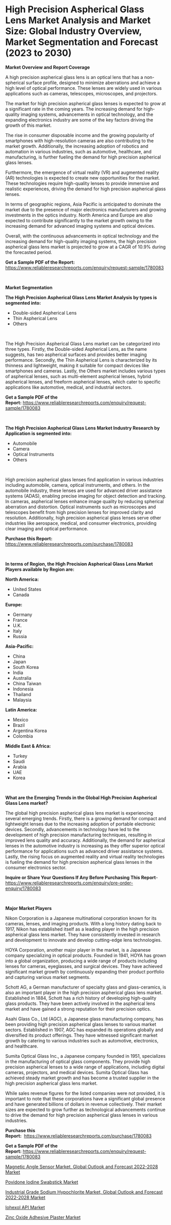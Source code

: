 <p><h1>High Precision Aspherical Glass Lens Market Analysis and Market Size: Global Industry Overview, Market Segmentation and Forecast (2023 to 2030)</h1></p><p><strong>Market Overview and Report Coverage</strong></p>
<p><p>A high precision aspherical glass lens is an optical lens that has a non-spherical surface profile, designed to minimize aberrations and achieve a high level of optical performance. These lenses are widely used in various applications such as cameras, telescopes, microscopes, and projectors.</p><p>The market for high precision aspherical glass lenses is expected to grow at a significant rate in the coming years. The increasing demand for high-quality imaging systems, advancements in optical technology, and the expanding electronics industry are some of the key factors driving the growth of this market.</p><p>The rise in consumer disposable income and the growing popularity of smartphones with high-resolution cameras are also contributing to the market growth. Additionally, the increasing adoption of robotics and automation in various industries, such as automotive, healthcare, and manufacturing, is further fueling the demand for high precision aspherical glass lenses.</p><p>Furthermore, the emergence of virtual reality (VR) and augmented reality (AR) technologies is expected to create new opportunities for the market. These technologies require high-quality lenses to provide immersive and realistic experiences, driving the demand for high precision aspherical glass lenses.</p><p>In terms of geographic regions, Asia Pacific is anticipated to dominate the market due to the presence of major electronics manufacturers and growing investments in the optics industry. North America and Europe are also expected to contribute significantly to the market growth owing to the increasing demand for advanced imaging systems and optical devices.</p><p>Overall, with the continuous advancements in optical technology and the increasing demand for high-quality imaging systems, the high precision aspherical glass lens market is projected to grow at a CAGR of 10.9% during the forecasted period.</p></p>
<p><strong>Get a Sample PDF of the Report:</strong> <a href="https://www.reliableresearchreports.com/enquiry/request-sample/1780083">https://www.reliableresearchreports.com/enquiry/request-sample/1780083</a></p>
<p>&nbsp;</p>
<p><strong>Market Segmentation</strong></p>
<p><strong>The High Precision Aspherical Glass Lens Market Analysis by types is segmented into:</strong></p>
<p><ul><li>Double-sided Aspherical Lens</li><li>Thin Aspherical Lens</li><li>Others</li></ul></p>
<p>&nbsp;</p>
<p><p>The High Precision Aspherical Glass Lens market can be categorized into three types. Firstly, the Double-sided Aspherical Lens, as the name suggests, has two aspherical surfaces and provides better imaging performance. Secondly, the Thin Aspherical Lens is characterized by its thinness and lightweight, making it suitable for compact devices like smartphones and cameras. Lastly, the Others market includes various types of aspherical lenses, such as multi-element aspherical lenses, hybrid aspherical lenses, and freeform aspherical lenses, which cater to specific applications like automotive, medical, and industrial sectors.</p></p>
<p><strong>Get a Sample PDF of the Report:</strong>&nbsp;<a href="https://www.reliableresearchreports.com/enquiry/request-sample/1780083">https://www.reliableresearchreports.com/enquiry/request-sample/1780083</a></p>
<p>&nbsp;</p>
<p><strong>The High Precision Aspherical Glass Lens Market Industry Research by Application is segmented into:</strong></p>
<p><ul><li>Automobile</li><li>Camera</li><li>Optical Instruments</li><li>Others</li></ul></p>
<p>&nbsp;</p>
<p><p>High precision aspherical glass lenses find application in various industries including automobile, camera, optical instruments, and others. In the automobile industry, these lenses are used for advanced driver assistance systems (ADAS), enabling precise imaging for object detection and tracking. In cameras, aspherical lenses enhance image quality by reducing spherical aberration and distortion. Optical instruments such as microscopes and telescopes benefit from high precision lenses for improved clarity and resolution. Additionally, high precision aspherical glass lenses serve other industries like aerospace, medical, and consumer electronics, providing clear imaging and optical performance.</p></p>
<p><strong>Purchase this Report:</strong>&nbsp; <a href="https://www.reliableresearchreports.com/purchase/1780083">https://www.reliableresearchreports.com/purchase/1780083</a></p>
<p>&nbsp;</p>
<p><strong>In terms of Region, the High Precision Aspherical Glass Lens Market Players available by Region are:</strong></p>
<p>
    <p> <strong> North America: </strong>
        <ul>
            <li>United States</li>
            <li>Canada</li>
        </ul>
        </p> 
    <p> <strong> Europe: </strong>
        <ul>
            <li>Germany</li>
            <li>France</li>
            <li>U.K.</li>
            <li>Italy</li>
            <li>Russia</li>
        </ul>
        </p> 
    <p> <strong> Asia-Pacific: </strong>
        <ul>
            <li>China</li>
            <li>Japan</li>
            <li>South Korea</li>
            <li>India</li>
            <li>Australia</li>
            <li>China Taiwan</li>
            <li>Indonesia</li>
            <li>Thailand</li>
            <li>Malaysia</li>
        </ul>
        </p> 
    <p> <strong> Latin America: </strong>
        <ul>
            <li>Mexico</li>
            <li>Brazil</li>
            <li>Argentina Korea</li>
            <li>Colombia</li>
        </ul>
        </p> 
    <p> <strong> Middle East & Africa: </strong>
        <ul>
            <li>Turkey</li>
            <li>Saudi</li>
            <li>Arabia</li>
            <li>UAE</li>
            <li>Korea</li>
        </ul>
    </p>
    </p>
<p>&nbsp;</p>
<p><strong>What are the Emerging Trends in the Global High Precision Aspherical Glass Lens market?</strong></p>
<p><p>The global high precision aspherical glass lens market is experiencing several emerging trends. Firstly, there is a growing demand for compact and lightweight lenses due to the increasing adoption of portable electronic devices. Secondly, advancements in technology have led to the development of high precision manufacturing techniques, resulting in improved lens quality and accuracy. Additionally, the demand for aspherical lenses in the automotive industry is increasing as they offer superior optical performance for applications such as advanced driver assistance systems. Lastly, the rising focus on augmented reality and virtual reality technologies is fueling the demand for high precision aspherical glass lenses in the consumer electronics sector.</p></p>
<p><strong>Inquire or Share Your Questions If Any Before Purchasing This Report</strong>- <a href="https://www.reliableresearchreports.com/enquiry/pre-order-enquiry/1780083">https://www.reliableresearchreports.com/enquiry/pre-order-enquiry/1780083</a></p>
<p>&nbsp;</p>
<p><strong>Major Market Players</strong></p>
<p><p>Nikon Corporation is a Japanese multinational corporation known for its cameras, lenses, and imaging products. With a long history dating back to 1917, Nikon has established itself as a leading player in the high precision aspherical glass lens market. They have consistently invested in research and development to innovate and develop cutting-edge lens technologies.</p><p>HOYA Corporation, another major player in the market, is a Japanese company specializing in optical products. Founded in 1941, HOYA has grown into a global organization, producing a wide range of products including lenses for cameras, eyeglasses, and surgical devices. They have achieved significant market growth by continuously expanding their product portfolio and capturing various market segments.</p><p>Schott AG, a German manufacturer of specialty glass and glass-ceramics, is also an important player in the high precision aspherical glass lens market. Established in 1884, Schott has a rich history of developing high-quality glass products. They have been actively involved in the aspherical lens market and have gained a strong reputation for their precision optics.</p><p>Asahi Glass Co., Ltd (AGC), a Japanese glass manufacturing company, has been providing high precision aspherical glass lenses to various market sectors. Established in 1907, AGC has expanded its operations globally and diversified its product offerings. They have witnessed significant market growth by catering to various industries such as automotive, electronics, and healthcare.</p><p>Sumita Optical Glass Inc., a Japanese company founded in 1951, specializes in the manufacturing of optical glass components. They provide high precision aspherical lenses to a wide range of applications, including digital cameras, projectors, and medical devices. Sumita Optical Glass has achieved steady market growth and has become a trusted supplier in the high precision aspherical glass lens market.</p><p>While sales revenue figures for the listed companies were not provided, it is important to note that these corporations have a significant global presence and have generated billions of dollars in revenue collectively. Their market sizes are expected to grow further as technological advancements continue to drive the demand for high precision aspherical glass lenses in various industries.</p></p>
<p><strong>Purchase this Report:</strong>&nbsp;&nbsp;<a href="https://www.reliableresearchreports.com/purchase/1780083">https://www.reliableresearchreports.com/purchase/1780083</a></p>
<p></p>
<p><strong>Get a Sample PDF of the Report:</strong>&nbsp;<a href="https://www.reliableresearchreports.com/enquiry/request-sample/1780083">https://www.reliableresearchreports.com/enquiry/request-sample/1780083</a></p>
<p><p><a href="https://medium.com/@late.bean.frame/magnetic-angle-sensor-market-global-outlook-and-forecast-2022-2028-market-analysis-its-cagr-44c312a95d5d">Magnetic Angle Sensor Market, Global Outlook and Forecast 2022-2028 Market</a></p><p><a href="https://www.linkedin.com/pulse/povidone-iodine-swabstick-market-share-amp-new-trends-x2w8e/">Povidone Iodine Swabstick Market</a></p><p><a href="https://medium.com/@poem.snap.phase/industrial-grade-sodium-hypochlorite-market-global-outlook-and-forecast-2022-2028-market-the-key-839a535ec3f1">Industrial Grade Sodium Hypochlorite Market, Global Outlook and Forecast 2022-2028 Market</a></p><p><a href="https://github.com/abbypearson7765/Market-Research-Report-List-1/blob/main/iohexol-api-market.md">Iohexol API Market</a></p><p><a href="https://www.linkedin.com/pulse/zinc-oxide-adhesive-plaster-market-research-report-provides-zqple/">Zinc Oxide Adhesive Plaster Market</a></p></p>